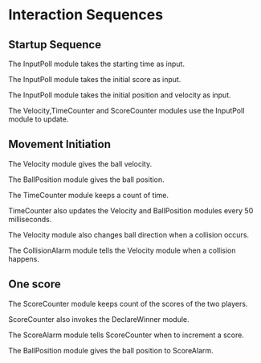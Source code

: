 # Interaction Sequences

## Startup Sequence

The InputPoll module takes the starting time as input.

The InputPoll module takes the initial score as input.

The InputPoll module takes the initial position and velocity as input.

The Velocity,TimeCounter and ScoreCounter modules use the InputPoll module to update.

## Movement Initiation

The Velocity module gives the ball velocity.

The BallPosition module gives the ball position.

The TimeCounter module keeps a count of time.

TimeCounter also updates the Velocity and BallPosition modules every 50 milliseconds.

The Velocity module also changes ball direction when a collision occurs.

The CollisionAlarm module tells the Velocity module when a collision happens.

## One score

The ScoreCounter module keeps count of the scores of the two players.

ScoreCounter also invokes the DeclareWinner module.

The ScoreAlarm module tells ScoreCounter when to increment a score.

The BallPosition module gives the ball position to ScoreAlarm.
